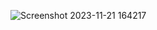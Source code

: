 ![Screenshot 2023-11-21 164217](https://github.com/JeyachithraK/react1-727722eucd020-cc1/assets/149052028/0bb60c85-cfd6-4bc6-8063-7333688f5a81)
